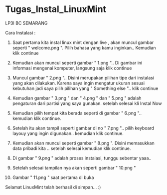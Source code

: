 Tugas_Instal_LinuxMint
======================

LP3I BC SEMARANG

Cara Instalasi :

1. Saat pertama kita instal linux mint dengan live , akan muncul gambar seperti " welcome.png ".
	Pilih bahasa yang kamu inginkan.. Kemudian klik continue
	
2. Kemudian akan muncul seperti gambar " 1.png ".. Di gambar ini informasi mengenai komputer, langsung saja klik continue

3. Muncul gambar " 2.png ".. Disini merupakan pilihan tipe dari instalasi yang akan dilakukan.
	Karena saya ingin mengatur ukuran sesuai kebutuhan jadi saya pilih 	pilihan yang " Something else ".. klik continue 

4. Kemudian gambar " 3.png " dan " 4.png " dan " 5.png " adalah pengaturan dari partisi yang saya gunakan. setelah selesai kli Instal Now

5. Kemudian pilih tempat kita berada seperti di gambar " 6.png ".. kemudian klik continue.

6. Setelah itu akan tampil seperti gambar di no " 7.png ".. pilih keyboard layouy yang ingin digunakan.. kemudian klik continue.

7. Kemudian akan muncul seperti gambar " 8.png ". Disini memasukkan data pribadi kita .. setelah selesai kemudian klik continue.

8. Di gambar " 9.png " adalah proses instalasi, tunggu sebentar yaaa..

9. Setelah selesai tampilan nya akan seperti gambar " 10.png "

10. Gambar " 11.png " saat pertama di buka

Selamat LinuxMint telah berhasil di simpan... :)
